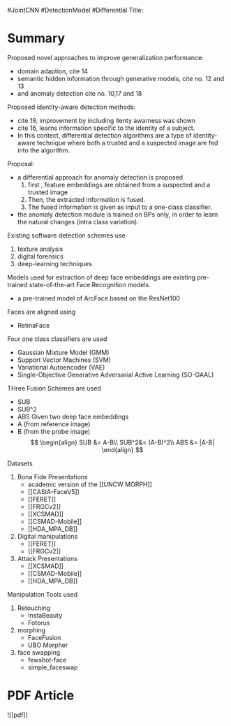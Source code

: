 #JointCNN #DetectionModel #Differential
Title: 

# Summary 

Proposed novel approaches to improve generalization performance: 
- domain adaption, cite 14 
- semantic hidden information through generative models, cite no. 12 and 13
- and anomaly detection cite no. 10,17 and 18

Proposed identity-aware detection methods:
- cite 19, improvement by including itenty awarness was shown
- cite 16, learns information specific to the identity of a subject.
- In this contect, differential detection algorithms are a type of identity-aware technique where both a trusted and a suspected image are fed into the algorithm. 


Proposal: 
- a differential approach for anomaly detection is proposed
  1. first , feature embeddings are obtained from a suspected and a trusted image
  2. Then, the extracted information is fused. 
  3. The fused information is given as input to a one-class classifier.
- the anomaly detection module is trained on BPs only, in order to learn the natural changes (intra class variation).

Existing software detection schemes use 
1. texture analysis
2. digital forensics
3. deep-learning techniques

Models used for extraction of deep face embeddings are existing pre-trained state-of-the-art Face Recognition models.
- a pre-trained model of ArcFace based on the ResNet100

Faces are aligned using 
- RetinaFace

Four one class classifiers are used 
- Gaussian Mixture Model (GMM)
- Support Vector Machines (SVM)
- Variational Autoencoder (VAE)
- Single-Objective Generative Adversarial Active Learning (SO-GAAL)

THree Fusion Schemes are used 
- SUB
- SUB^2
- ABS
Given two deep face embeddings
- A (from reference image)
- B (from the probe image)
$$
\begin{align}
SUB &= A-B\\
SUB^2&= (A-B)^2\\
ABS &= |A-B|
\end{align}
$$

Datasets 
1. Bona Fide Presentations
   - academic version of the [[UNCW MORPH]]
   - [[CASIA-FaceV5]]
   - [[FERET]]
   - [[FRGCv2]]
   - [[XCSMAD]]
   - [[CSMAD-Mobile]]
   - [[HDA_MPA_DB]]
2. Digital manipulations
   - [[FERET]]
   - [[FRGCv2]]
3. Attack Presentations
   - [[XCSMAD]]
   - [[CSMAD-Mobile]]
   - [[HDA_MPA_DB]]

Manipulation Tools used 
1. Retouching
   - InstaBeauty
   - Fotorus
2. morphing
   - FaceFusion
   - UBO Morpher
3. face swapping
   - fewshot-face
   - simple_faceswap




# PDF Article
![[pdf]]